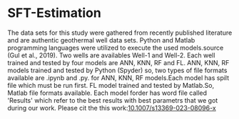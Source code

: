 # SFT-Estimation
The data sets for this study were gathered from recently published literature and are authentic geothermal well data sets. Python and Matlab programming languages were utilized to execute the used models.source (Gul et al., 2019).
Two wells are availables Well-1 and Well-2.
Each well trained and tested by four models are ANN, KNN, RF and FL.
ANN, KNN, RF models trained and tested by Python (Spyder) so, two types of file formats available are .ipynb and .py. for ANN, KNN, RF models.Each model has spilt file which must be run first.
FL model trained and tested by Matlab.So, Matlab file formats available.
Each model forder has word file called 'Results' which refer to the best results with best parametrs that we got during our work.
Please cit the this work:[10.1007/s13369-023-08096-x](https://doi.org/10.1007/s13369-023-08096-x)
